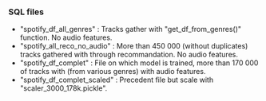 ### SQL files

- "spotify_df_all_genres" : Tracks gather with "get_df_from_genres()" function. No audio features.
- "spotify_all_reco_no_audio" : More than 450 000 (without duplicates) tracks gathered with through recommandation. No audio features.
- "spotify_df_complet" : File on which model is trained, more than 170 000 of tracks with (from various genres) with audio features.
- "spotify_df_complet_scaled" : Precedent file but scale with "scaler_3000_178k.pickle".